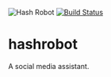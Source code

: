 ![Hash Robot](https://raw.githubusercontent.com/rysmith/hashrobot/master/app/assets/images/hashrobot_sm.png)
[![Build Status](https://travis-ci.org/rysmith/hashrobot.svg?branch=master)](https://travis-ci.org/rysmith/hashrobot)

# hashrobot

A social media assistant.
